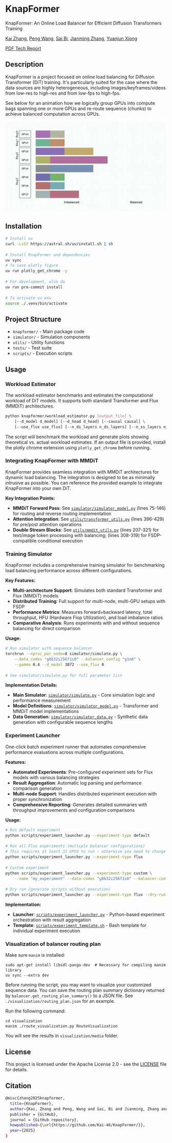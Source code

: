# KnapFormer

KnapFormer: An Online Load Balancer for Efficient Diffusion Transformers Training

[Kai Zhang](https://www.linkedin.com/in/kai-zhang-53910214a/), [Peng Wang](https://www.linkedin.com/in/peng-wang-1b569b334/), [Sai Bi](https://www.linkedin.com/in/saibifig/), [Jianming Zhang](https://www.linkedin.com/in/jianming-zhang-60762227/), [Yuanjun Xiong](https://www.linkedin.com/in/yjxiong/)

[PDF Tech Report](assets/paper.pdf)

## Description

KnapFormer is a project focused on online load balancing for Diffusion Transformer (DiT) training. It's particularly suited for the case where the data sources are highly heterogeneous, including images/keyframes/videos from low-res to high-res and from low-fps to high-fps. 

See below for an animation how we logically group GPUs into compute bags spanning one or more GPUs and re-route sequence (chunks) to achieve balanced computation across GPUs.

![KnapFormer Load Balancing Animation](assets/animation.gif)

## Installation
```bash
# Install uv
curl -LsSf https://astral.sh/uv/install.sh | sh

# Install KnapFormer and dependencies
uv sync
# To save plotly figure
uv run plotly_get_chrome -y

# For development, also do
uv run pre-commit install

# To activate uv env
source ./.venv/bin/activate
```

## Project Structure

- `knapformer/` - Main package code
- `simulator/` - Simulation components
- `utils/` - Utility functions
- `tests/` - Test suite
- `scripts/` - Execution scripts


## Usage

### Workload Estimator

The workload estimator benchmarks and estimates the computational workload of DiT models. It supports both standard Transformer and Flux (MMDiT) architectures.

```bash
python knapformer/workload_estimator.py [output_file] \
    [--d_model d_model] [--d_head d_head] [--causal causal] \
    [--use_flux use_flux] [--n_ds_layers n_ds_layers] [--n_ss_layers n_ss_layers]
```

The script will benchmark the workload and generate plots showing theoretical vs. actual workload estimates. If an output file is provided, install the plotly chrome extension using `plotly_get_chrome` before running.

### Integrating KnapFormer with MMDiT

KnapFormer provides seamless integration with MMDiT architectures for dynamic load balancing. The integration is designed to be as minimally intrusive as possible. You can reference the provided example to integrate KnapFormer into your own DiT. 

**Key Integration Points:**
- **MMDiT Forward Pass**: See [`simulator/simulator_model.py`](simulator/simulator_model.py) (lines 75-146) for routing and reverse routing implementation
- **Attention Integration**: See [`utils/transformer_utils.py`](utils/transformer_utils.py) (lines 396-429) for pre/post attention operations
- **Double Stream Blocks**: See [`utils/mmdit_utils.py`](utils/mmdit_utils.py) (lines 207-321) for text/image token processing with balancing; (lines 308-319) for FSDP-compatible conditional execution

### Training Simulator

KnapFormer includes a comprehensive training simulator for benchmarking load balancing performance across different configurations.

**Key Features:**
- **Multi-architecture Support**: Simulates both standard Transformer and Flux (MMDiT) models
- **Distributed Training**: Full support for multi-node, multi-GPU setups with FSDP
- **Performance Metrics**: Measures forward+backward latency, total throughput, HFU (Hardware Flop Utilization), and load imbalance ratios
- **Comparative Analysis**: Runs experiments with and without sequence balancing for direct comparison

**Usage:**
```bash
# Run simulator with sequence balancer
torchrun --nproc_per_node=8 simulator/simulate.py \
    --data_codes "g8b32i256f1s0" --balancer_config "g1n8" \
    --gamma 0.4 --d_model 3072 --use_flux 0

# See simulator/simulate.py for full parameter list
```

**Implementation Details:**
- **Main Simulator**: [`simulator/simulate.py`](simulator/simulate.py) - Core simulation logic and performance measurement
- **Model Definitions**: [`simulator/simulator_model.py`](simulator/simulator_model.py) - Transformer and MMDiT model implementations
- **Data Generation**: [`simulator/simulator_data.py`](simulator/simulator_data.py) - Synthetic data generation with configurable sequence lengths

### Experiment Launcher

One-click batch experiment runner that automates comprehensive performance evaluations across multiple configurations.

**Features:**
- **Automated Experiments**: Pre-configured experiment sets for Flux models with various balancing strategies
- **Result Aggregation**: Automatic log parsing and performance comparison generation
- **Multi-node Support**: Handles distributed experiment execution with proper synchronization
- **Comprehensive Reporting**: Generates detailed summaries with throughput improvements and configuration comparisons

**Usage:**
```bash
# Run default experiment
python scripts/experiment_launcher.py --experiment-type default

# Run all Flux experiments (multiple balancer configurations)
# This requires at least 32 GPUS to run - otherwise you need to change the balancer_config
python scripts/experiment_launcher.py --experiment-type flux

# Custom experiment
python scripts/experiment_launcher.py --experiment-type custom \
    --name "my_experiment" --data-codes "g8b32i256f1s0" --balancer-config "g2n16"

# Dry run (generate scripts without execution)
python scripts/experiment_launcher.py --experiment-type flux --dry-run
```

**Implementation:**
- **Launcher**: [`scripts/experiment_launcher.py`](scripts/experiment_launcher.py) - Python-based experiment orchestration with result aggregation
- **Template**: [`scripts/experiment_template.sh`](scripts/experiment_template.sh) - Bash template for individual experiment execution


### Visualization of balancer routing plan

Make sure `manim` is installed:
```
sudo apt-get install libsdl-pango-dev  # Necessary for compiling manim library
uv sync --extra dev
```

Before running the script, you may want to visualize your customized sequence data.
You can save the routing plan summary dictionary returned by `balancer.get_routing_plan_summary()` to a JSON file.
See `./visualization/routing_plan.json` for an example.

Run the following command:
```
cd visualization
manim ./route_visualization.py RouteVisualization
```

You will see the results in `visualization/media` folder.


## License

This project is licensed under the Apache License 2.0 - see the [LICENSE](LICENSE) file for details.

## Citation
```bash
@misc{zhang2025knapformer,
  title={KnapFormer},
  author={Kai, Zhang and Peng, Wang and Sai, Bi and Jianming, Zhang and Yuanjun, Xiong},
  publisher = {GitHub},
  journal = {GitHub repository},
  howpublished={\url{https://github.com/Kai-46/KnapFormer/}},
  year={2025}
}
```